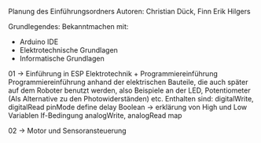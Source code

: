 Planung des Einführungsordners
Autoren: Christian Dück, Finn Erik Hilgers

Grundlegendes:
Bekanntmachen mit:
- Arduino IDE
- Elektrotechnische Grundlagen
- Informatische Grundlagen

01 -> Einführung in ESP
    Elektrotechnik + Programmiereinführung
        Programmiereinführung anhand der elektrischen Bauteile, die auch später auf dem Roboter benutzt werden, also Beispiele an der LED, Potentiometer (Als Alternative zu den Photowiderständen) etc.
Enthalten sind:
    digitalWrite, digitalRead
    pinMode
    define
    delay
    Boolean -> erklärung von High und Low
    Variablen
    If-Bedingung
    analogWrite, analogRead
    map

02 -> Motor und Sensoransteuerung

